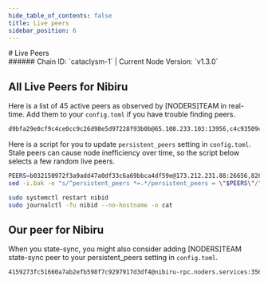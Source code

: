 ```yaml
---
hide_table_of_contents: false
title: Live peers
sidebar_position: 6
---
```


<div class="h1-with-icon icon-nibiru">
# Live Peers
</div>
###### Chain ID: `cataclysm-1` | Current Node Version: `v1.3.0`

## All Live Peers for Nibiru
Here is a list of 45 active peers as observed by [NODERS]TEAM in real-time. Add them to your `config.toml` if you have trouble finding peers.

```bash
d9bfa29e0cf9c4ce0cc9c26d98e5d97228f93b0b@65.108.233.103:13956,c4c93509cff43c07876d4ddfe8db4ab23d63fc47@37.27.71.199:10656,4f659d7db311a4fa2433ad372fa8c17850ec3bd7@185.218.124.63:26656,17de11d7867323b42e88191cd04cc46497c8d528@49.13.137.99:26656,2cb76d06899e6f35dc525fccb42fb707b47ac772@37.59.23.17:55356,b032150972f3a9add47a0df33c6a69bbca4df59e@173.212.231.88:26656,b212d5740b2e11e54f56b072dc13b6134650cfb5@169.155.45.229:26656,05106550b6e738d8ce50cb857520124bbcce318f@34.79.252.51:26656,88d4db35c1a867a926bf485b38e98708da7503ed@185.233.107.64:26656,07faf6678cbcee9909348b6d705260f9ba6ca1ff@65.108.232.104:19856,c357b020f7ebb432172bdd328eb236799d940eb8@37.60.249.230:26656,6604179787139eab744b8a1159fee9b03fcc3714@51.81.49.176:19856,9c65c5b0e340cff69a09b3c631a1ed942d4e8675@213.199.50.129:26656,e7af24b15365bff9537e2776c2a5fdf01b933dc5@34.38.38.27:26656,798e61b8e0208edf9743394add9f6781ccdf784c@65.108.128.201:19856,200d3c6eec510a3bb5a4224d9be188df37032946@148.251.13.186:19856,8b589bd804c3e0e89d4d7d8d2ade99b1f78f6fbf@57.128.54.107:26656,e80986ccc5306d237a30dfabe4aad3d9607a6d36@146.59.118.20:26656,89757803f40da51678451735445ad40d5b15e059@164.152.161.5:26656,af27ad3d3aadfd23497be17e89f7ce85b50e53e4@116.203.241.37:13956,4098f0862f6d454f28a912e6987277889e8d23c1@144.76.40.53:19856,637077d431f618181597706810a65c826524fd74@135.181.0.47:19856,5c0468c2d1ec9a75cd267a9875a6bdb970d470b7@150.136.8.210:26656,0f3f1804f685c3d14f50324e5ff3d9ed2a058ec9@65.109.26.123:26656,bc941c1f30ee2b4e853e95fa589e85b77349017d@15.235.218.25:26656,f8ddb6e7c9dcb47f0ceda7eeebaa7520317dae04@195.14.6.204:26656,c2f97c34c7df4ed57fcaf088ef59dd568dd19f01@23.88.7.159:16156,97e4468ac589eac505a800411c635b14511a61bb@169.155.47.229:26656,4e1c2471efb89239fb04a4b75f9f87177fd91d00@134.65.194.216:26656,659e85aaf0bd4cbbfbe381eebc6b582f71d6993b@65.21.65.254:1510,292fa78e706954ea9d7af6b224f4d09fc4744101@57.129.32.84:26656,8d8324141897243927359345bb4b1bb78a1e1df1@65.109.56.235:26656,6d83a02cb6c37b6f4f3d3b6cd09c34a10f890a5c@51.210.223.84:19856,ebf72163ad536ca73a037fa5d564d511be59c2f4@34.34.137.54:26656,8266479c2bb3a6b7163f7197736c9e79c4dcecf7@125.253.92.159:26656,94d624c9cc63cc8432050698de6f515b2c80ad11@23.111.23.233:26756,a482b2b0f59f794c6fedd7e8454ff4e8d28a518b@18.205.162.77:26656,c19da0e7cd7cb94c47303e7b2ee7c20d7602ad8a@80.254.8.54:13956,471518432477e31ea348af246c0b54095d41352c@164.152.162.132:26656,21af27304aad91544865f34ee6fa7af105ab37cf@37.27.58.244:30656,ab2ae706ea5b5df1b306608b258c2232516bdc02@51.195.104.64:5656,70c9639808b1e5d0c3f256e67d31da6dfc93fd61@141.94.193.28:55356,c416d67c3dbb2d30b803611469e6d2634099292d@135.181.210.171:11036,8ca32b083e4b9a383beb51ff26a57254a8a692b2@82.64.41.31:26656,fcd04bd16fc355b2f1253c303727e1b0a4c91b3f@46.38.232.86:6969
```

Here is a script for you to update `persistent_peers` setting in `config.toml`. Stale peers can cause node inefficiency over time, so the script below selects a few random live peers.

```bash
PEERS=b032150972f3a9add47a0df33c6a69bbca4df59e@173.212.231.88:26656,8266479c2bb3a6b7163f7197736c9e79c4dcecf7@125.253.92.159:26656,c357b020f7ebb432172bdd328eb236799d940eb8@37.60.249.230:26656,94d624c9cc63cc8432050698de6f515b2c80ad11@23.111.23.233:26756,8b589bd804c3e0e89d4d7d8d2ade99b1f78f6fbf@57.128.54.107:26656
sed -i.bak -e "s/^persistent_peers *=.*/persistent_peers = \"$PEERS\"/" ~/.nibid/config/config.toml

sudo systemctl restart nibid
sudo journalctl -fu nibid --no-hostname -o cat
```

## Our peer for Nibiru
When you state-sync, you might also consider adding [NODERS]TEAM state-sync peer to your persistent_peers setting in `config.toml`.

```bash
4159273fc51660a7ab2efb598f7c9297917d3df4@nibiru-rpc.noders.services:35656
```
